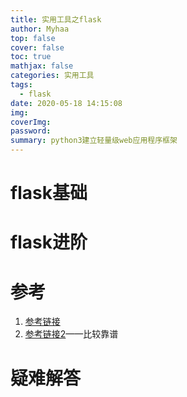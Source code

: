 ```yaml
---
title: 实用工具之flask
author: Myhaa
top: false
cover: false
toc: true
mathjax: false
categories: 实用工具
tags:
  - flask
date: 2020-05-18 14:15:08
img:
coverImg:
password:
summary: python3建立轻量级web应用程序框架
---
```


# flask基础

# flask进阶

# 参考

1. [参考链接](https://www.w3cschool.cn/flask/)
2. [参考链接2](https://www.yiibai.com/flask)——比较靠谱

# 疑难解答